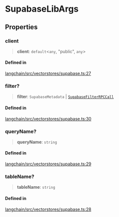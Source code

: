 SupabaseLibArgs
===============

Properties[](#properties "Direct link to Properties")
------------------------------------------------------

### client[](#client "Direct link to client")

> **client**: `default`<`any`, "public", `any`\>

#### Defined in[](#defined-in "Direct link to Defined in")

[langchain/src/vectorstores/supabase.ts:27](https://github.com/hwchase17/langchainjs/blob/1c1274d/langchain/src/vectorstores/supabase.ts#L27)

### filter?[](#filter "Direct link to filter?")

> **filter**: `SupabaseMetadata` | [`SupabaseFilterRPCCall`](/docs/api/vectorstores_supabase/types/SupabaseFilterRPCCall)

#### Defined in[](#defined-in-1 "Direct link to Defined in")

[langchain/src/vectorstores/supabase.ts:30](https://github.com/hwchase17/langchainjs/blob/1c1274d/langchain/src/vectorstores/supabase.ts#L30)

### queryName?[](#queryname "Direct link to queryName?")

> **queryName**: `string`

#### Defined in[](#defined-in-2 "Direct link to Defined in")

[langchain/src/vectorstores/supabase.ts:29](https://github.com/hwchase17/langchainjs/blob/1c1274d/langchain/src/vectorstores/supabase.ts#L29)

### tableName?[](#tablename "Direct link to tableName?")

> **tableName**: `string`

#### Defined in[](#defined-in-3 "Direct link to Defined in")

[langchain/src/vectorstores/supabase.ts:28](https://github.com/hwchase17/langchainjs/blob/1c1274d/langchain/src/vectorstores/supabase.ts#L28)